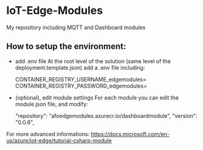 # IoT-Edge-Modules
My repository including MQTT and Dashboard modules

## How to setup the environment:
- add .env file
At the root level of the solution (same level of the deployment.template.json) add a .env file including:

  CONTAINER_REGISTRY_USERNAME_edgemodules=<The-name-of-your-registry>
  CONTAINER_REGISTRY_PASSWORD_edgemodules=<The-password-of-your-registry>

- (optional), edit module settings 
For each module you can edit the module.json file, and modify:

  "repository": "afoedgemodules.azurecr.io/dashboardmodule",
  "version": "0.0.6",

For more advanced informations: https://docs.microsoft.com/en-us/azure/iot-edge/tutorial-csharp-module
